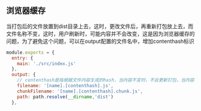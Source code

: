 <!-- # 防止浏览器缓存没更新 -->
## 浏览器缓存
当打包后的文件放置到dist目录上去，这时，更改文件后，再重新打包放上去，而文件名称不变，这时，用户刷新时，可能内容并不会改变，这是因为浏览器缓存的问题，为了避免这个问题，可以在output配置的文件名中，增加contenthash标识
```js
module.exports = {
  entry: {
    main: './src/index.js'
  },
  output: {
    // contenthash是指根据文件内容生成的hash，当内容不变时，不会更新打包，当内容变化时，才会生成一个新的文件
    filename: '[name].[contenthash].js',
    chunkFilename: '[name].[contenthash].chunk.js',
    path: path.resolve(__dirname,'dist')
  },
``` 